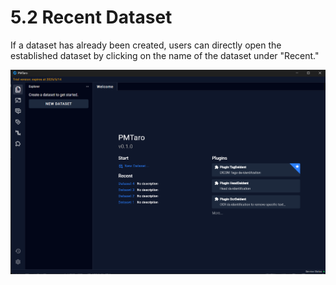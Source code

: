 # 5.2 Recent Dataset

If a dataset has already been created, users can directly open the established dataset by clicking on the name of the dataset under "Recent."

![Image_19](../images/image_19.png)

